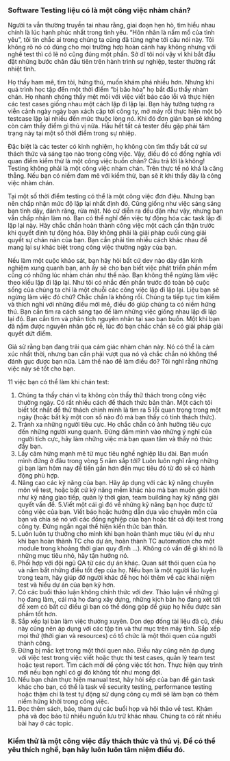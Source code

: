 ### Software Testing liệu có là một công việc nhàm chán?

Người ta vẫn thường truyền tai nhau rằng, giai đoạn hẹn hò, tìm hiểu nhau chính là lúc hạnh phúc nhất trong tình yêu. “Hôn nhân là nấm mồ của tình yêu”, tôi tin chắc ai trong chúng ta cũng đã từng nghe tới câu nói này. Tôi không rõ nó có đúng cho mọi trường hợp hoàn cảnh hay không nhưng với nghề test thì có lẽ nó cũng đúng một phần. Sở dĩ tôi nói vậy vì khi bắt đầu đặt những bước chân đầu tiên trên hành trình sự nghiệp, tester thường rất nhiệt tình.

Họ thấy ham mê, tìm tòi, hứng thú, muốn khám phá nhiều hơn. Nhưng khi quá trình học tập đến một thời điểm “bị bão hòa” họ bắt đầu thấy nhàm chán. Họ nhanh chóng thấy mệt mỏi với việc viết báo cáo lỗi và thực hiện các test cases giống nhau một cách lặp đi lặp lại. Bạn hãy tưởng tượng ra viễn cảnh ngày ngày bạn xách cặp tới công ty, mở máy rồi thực hiện một bộ testcase lặp lại nhiều đến mức thuộc lòng nó. Khi đó đơn giản bạn sẽ không còn cảm thấy điểm gì thú vị nữa. Hầu hết tất cả tester đều gặp phải tâm trạng này tại một số thời điểm trong sự nhiệp.

Đặc biệt là các tester có kinh nghiệm, họ không còn tìm thấy bất cứ sự thách thức và sáng tạo nào trong công việc. Vậy, điều đó có đồng nghĩa với quan điểm kiểm thử là một công việc buồn chán?
Câu trả lời là không! Testing không phải là một công việc nhàm chán. Trên thực tế nó khá là căng thẳng. 
Nếu bạn có niềm đam mê với kiểm thử, bạn sẽ ít khi thấy đây là công việc nhàm chán.

Tại một số thời điểm testing có thể là một công việc đơn điệu. Nhưng bạn nên chấp nhận mức độ lặp lại nhất định đó. Cũng giống như việc sáng sáng bạn tỉnh dậy, đánh răng, rửa mặt. Nó cứ diễn ra đều đặn như vậy, nhưng bạn vẫn chấp nhận làm nó. Bạn có thể nghĩ đến việc tự động hóa các task lặp đi lặp lại này. Hãy chắc chắn hoàn thành công việc một cách cẩn thận trước khi quyết định tự động hóa. Đây không phải là giải pháp cuối cùng giải quyết sự chán nản của bạn. Bạn cần phải tìm nhiều cách khác nhau để mang lại sự khác biệt trong công việc thường ngày của bạn.

Nếu làm một cuộc khảo sát, bạn hãy hỏi bất cứ dev nào dày dặn kinh nghiệm xung quanh bạn, anh ấy sẽ cho bạn biết việc phát triển phần mềm cũng có những lúc nhàm chán như thế nào. Bạn không thể ngừng làm việc theo kiểu lặp đi lặp lại. Như tôi có nhắc đến phần trước đó toàn bộ cuộc sống của chúng ta chỉ là một chuỗi các công việc lặp đi lặp lại. Liệu bạn sẽ ngừng làm việc đó chứ? Chắc chắn là không rồi. Chúng ta tiếp tục tìm kiếm và thích nghi với những điều mới mẻ, điều đó giúp chúng ta có niềm hứng thú. Bạn cần tìm ra cách sáng tạo để làm những việc giống nhau lặp đi lặp lại đó. Bạn cần tìm và phân tích nguyên nhân tại sao bạn buồn. Một khi bạn đã nắm được nguyên nhân gốc rễ, lúc đó bạn chắc chắn sẽ có giải pháp giải quyết dứt điểm.

Giả sử rằng bạn đang trải qua cảm giác nhàm chán này. Nó có thể là cảm xúc nhất thời, nhưng bạn cần phải vượt qua nó và chắc chắn nó không thể đánh gục được bạn nữa. Làm thế nào để làm điều đó? Tôi nghĩ rằng những việc này sẽ tốt cho bạn.

11 việc bạn có thể làm khi chán test:

1. Chúng ta thấy chán vì ta không còn thấy thử thách trong công việc thường ngày. Có rất nhiều cách để thách thức bản thân. Một cách tôi biết tốt nhất để thử thách chính mình là tìm ra 5 lỗi quan trọng trong một ngày (hoặc bất kỳ một con số nào đó mà bạn thấy có tính thách thức).
2. Tránh xa những người tiêu cực. Họ chắc chắn có ảnh hưởng tiêu cực đến những người xung quanh. Đừng đắm mình vào những ý nghĩ của người tích cực, hãy làm những việc mà bạn quan tâm và thấy nó thúc đẩy bạn.
3. Lấy cảm hứng mạnh mẽ từ mục tiêu nghề nghiệp lâu dài. Bạn muốn mình đứng ở đâu trong vòng 5 năm sắp tới? Luôn luôn nghĩ rằng những gì bạn làm hôm nay để tiến gần hơn đến mục tiêu đó từ đó sẽ có hành động phù hợp.
4. Nâng cao các kỹ năng của bạn. Hãy áp dụng với các kỹ năng chuyên môn về test, hoặc bất cứ kỹ năng mềm khác nào mà bạn muốn giỏi hơn như kỹ năng giao tiếp, quản lý thời gian, team building hay kỹ năng giải quyết vấn đề.
5.Viết một cái gì đó về những kỹ năng bạn học được từ công việc của bạn. Viết báo hoặc hướng dẫn dựa vào chuyên môn của bạn và chia sẻ nó với các đồng nghiệp của bạn hoặc tất cả đội test trong công ty. Đừng ngần ngại thể hiện kiến thức bản thân.
6. Luôn luôn tự thưởng cho mình khi bạn hoàn thành mục tiêu (ví dụ như khi bạn hoàn thành TC cho dự án, hoàn thành TC automation cho một module trong khoảng thời gian quy định …). Không có vấn đề gì khi nó là những mục tiêu nhỏ, hãy tận hưởng nó.
7. Phối hợp với đội ngũ QA từ các dự án khác. Quan sát thói quen của họ và nắm bắt những điều tốt đẹp của họ.
Nếu bạn là một người lão luyện trong team, hãy giúp đỡ người khác để học hỏi thêm về các khái niệm test và hiểu dự án của bạn kỹ hơn.
8. Có các buổi thảo luận không chính thức với dev. Thảo luận về những gì họ đang làm,, cái mà họ đang xây dựng, những kịch bản họ đang xét tới để xem có bất cứ điều gì bạn có thể đóng góp để giúp họ hiểu được sản phẩm tốt hơn.
9. Sắp xếp lại bàn làm việc thường xuyên. Dọn dẹp đống tài liệu đã cũ, điều này cũng nên áp dụng với các tập tin và thư mục trên máy tính. Sắp xếp mọi thứ (thời gian và resources) có tổ chức là một thói quen của người thành công.
10. Đừng bị mắc kẹt trong một thói quen nào. Điều này cũng nên áp dụng với việc test trong việc viết hoặc thực thi test cases, quản lý team test hoặc test report. Tìm cách mới để công việc tốt hơn. Thực hiện quy trình mới nếu bạn nghĩ có gì đó không tốt như mong đợi.
11. Nếu bạn chán thực hiện manual test, hãy hỏi sếp của bạn để gán task khác cho bạn, có thể là task về security testing, performance testing hoặc thậm chí là test tự động sử dụng công cụ mới sẽ làm bạn có thêm niềm hứng khởi trong công việc.
12. Đọc thêm sách, báo, tham dự các buổi họp và hội thảo về test. Khám phá và đọc báo từ nhiều nguồn lưu trữ khác nhau. Chúng ta có rất nhiều bài hay ở các topic.

### Kiểm thử là một công việc đầy thách thức và thú vị. Để có thể yêu thích nghề, bạn hãy luôn luôn tâm niệm điều đó.